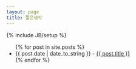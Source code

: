 ```yaml
---
layout: page
title: 짧은생각
---
```

{% include JB/setup %}

<ul class="posts">
  {% for post in site.posts %}
    <li><span>{{ post.date | date_to_string }}</span> - <a href="{{ BASE_PATH }}{{ post.url }}">{{ post.title }}</a></li>
  {% endfor %}
</ul>
